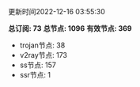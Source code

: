 更新时间2022-12-16 03:55:30

**总订阅: 73**
**总节点: 1096**
**有效节点: 369**
- trojan节点: 38
- v2ray节点: 173
- ss节点: 157
- ssr节点: 1
